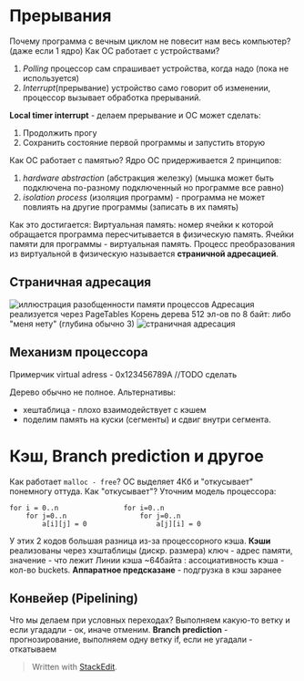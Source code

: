 ﻿# Прерывания
Почему программа с вечным циклом не повесит нам весь компьютер? (даже если 1 ядро)
Как ОС работает с устройствами?
1. _Polling_ процессор сам спрашивает устройства, когда надо (пока не используется)
2. _Interrupt_(прерывание) устройство само говорит об изменении, процессор вызывает обработка прерываний.

**Local timer interrupt** - делаем прерывание и ОС может сделать:
1. Продолжить прогу
2. Сохранить состояние первой программы и запустить вторую

Как ОС работает с памятью? Ядро ОС придерживается 2 принципов:
1. _hardware abstraction_ (абстракция железку) (мышка может быть подключена по-разному подключенный но программе все равно)
2. _isolation process_ (изоляция программ) - программа не может повлиять на другие программы (записать в их память)

Как это достигается:
Виртуальная память: номер ячейки к которой обращается программа пересчитывается в физическую память.
Ячейки памяти для программы - виртуальная память.
Процесс преобразования из виртуальной в физическую называется **страничной адресацией**.
## Страничная адресация
![иллюстрация разобщенности памяти процессов](https://lh3.googleusercontent.com/3bjis4tFuLLCGRN9sWvT--CDxBqX90ePws2PA10Z4dAEFjZoQ20rPxe9TD9CwHecKRbxU5wH1a9N)
Адресация реализуется через PageTables
Корень дерева 512 эл-ов по 8 байт: либо "меня нету" (глубина обычно 3)
![страничная адресация](https://lh3.googleusercontent.com/Ab3UYTM8rGYbDegvJgYfX0dwrEud8KBbuFzydkEnW-knxajrZrc0kdqI5hWLzacxnyVn51DxOMwl)
## Механизм процессора
Примерчик 
virtual adress - 0x123456789A
//TODO сделать

Дерево обычно не полное.
Альтернативы:
* хештаблица - плохо взаимодействует с кэшем
* поделим память на куски (сегменты) и сдвиг внутри сегмента.

# Кэш, Branch prediction и другое
Как работает `malloc - free`? ОС выделяет 4Кб и "откусывает" понемногу оттуда. Как "откусывает"?
Уточним модель процессора:
```
for i = 0..n				for i=0..n
	for j=0..n					for j=0..n
		a[i][j] = 0 				a[j][i] = 0
```
У этих 2 кодов большая разница из-за процессорного кэша.
**Кэши** реализованы через хэштаблицы (дискр. размера) ключ - адрес памяти, значение - что лежит
Линии кэша ~64байта : ассоциативность кэша - кол-во buckets.
**Аппаратное предсказане** - подгрузка в кэш заранее
## Конвейер (Pipelining)
Что мы делаем при условных переходах? Выполняем какую-то ветку и если угададли - ок, иначе отменим.
**Branch prediction** - прогнозирование, выполняем одну ветку if, если не угадали - откатываем
> Written with [StackEdit](https://stackedit.io/).
